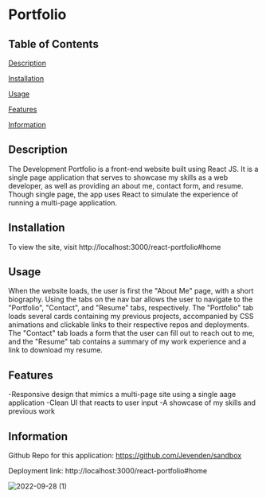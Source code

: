 # Portfolio

## Table of Contents

[Description](#description)

[Installation](#installation)

[Usage](#usage)

[Features](#features)

[Information](#information)

## Description

The Development Portfolio is a front-end website built using React JS. It is a single page application that serves to showcase my skills as a web developer, as well as providing an about me, contact form, and resume. Though single page, the app uses React to simulate the experience of running a multi-page application.

## Installation

To view the site, visit http://localhost:3000/react-portfolio#home

## Usage

When the website loads, the user is first the "About Me" page, with a short biography. Using the tabs on the nav bar allows the user to navigate to the "Portfolio", "Contact", and "Resume" tabs, respectively. The "Portfolio" tab loads several cards containing my previous projects, accompanied by CSS animations and clickable links to their respective repos and deployments. The "Contact" tab loads a form that the user can fill out to reach out to me, and the "Resume" tab contains a summary of my work experience and a link to download my resume.

## Features

-Responsive design that mimics a multi-page site using a single aage application
-Clean UI that reacts to user input
-A showcase of my skills and previous work

## Information

Github Repo for this application: https://github.com/Jevenden/sandbox

Deployment link: http://localhost:3000/react-portfolio#home

![2022-09-28 (1)](https://user-images.githubusercontent.com/102879070/192926261-d8115737-dd42-4631-a092-7bcc3b43cc19.png)
